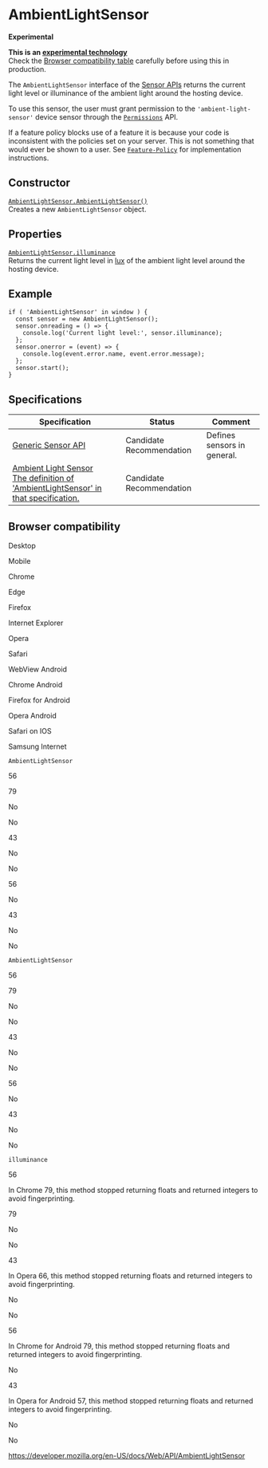 # AmbientLightSensor

**Experimental**

**This is an [experimental technology](https://developer.mozilla.org/en-US/docs/MDN/Guidelines/Conventions_definitions#experimental)**  
Check the [Browser compatibility table](#browser_compatibility) carefully before using this in production.

The `AmbientLightSensor` interface of the [Sensor APIs](sensor_apis) returns the current light level or illuminance of the ambient light around the hosting device.

To use this sensor, the user must grant permission to the `'ambient-light-sensor'` device sensor through the [`Permissions`](permissions) API.

If a feature policy blocks use of a feature it is because your code is inconsistent with the policies set on your server. This is not something that would ever be shown to a user. See [`Feature-Policy`](https://developer.mozilla.org/en-US/docs/Web/HTTP/Headers/Feature-Policy) for implementation instructions.

## Constructor

[`AmbientLightSensor.AmbientLightSensor()`](ambientlightsensor/ambientlightsensor)  
Creates a new `AmbientLightSensor` object.

## Properties

[`AmbientLightSensor.illuminance`](ambientlightsensor/illuminance)  
Returns the current light level in [lux](https://en.wikipedia.org/wiki/Lux) of the ambient light level around the hosting device.

## Example

    if ( 'AmbientLightSensor' in window ) {
      const sensor = new AmbientLightSensor();
      sensor.onreading = () => {
        console.log('Current light level:', sensor.illuminance);
      };
      sensor.onerror = (event) => {
        console.log(event.error.name, event.error.message);
      };
      sensor.start();
    }

## Specifications

<table><thead><tr class="header"><th>Specification</th><th>Status</th><th>Comment</th></tr></thead><tbody><tr class="odd"><td><a href="https://www.w3.org/TR/generic-sensor/">Generic Sensor API</a></td><td><span class="spec-cr">Candidate Recommendation</span></td><td>Defines sensors in general.</td></tr><tr class="even"><td><a href="https://w3c.github.io/ambient-light/#ambient-light-sensor-interface">Ambient Light Sensor<br />
<span class="small">The definition of 'AmbientLightSensor' in that specification.</span></a></td><td><span class="spec-cr">Candidate Recommendation</span></td><td></td></tr></tbody></table>

## Browser compatibility

Desktop

Mobile

Chrome

Edge

Firefox

Internet Explorer

Opera

Safari

WebView Android

Chrome Android

Firefox for Android

Opera Android

Safari on IOS

Samsung Internet

`AmbientLightSensor`

56

79

No

No

43

No

No

56

No

43

No

No

`AmbientLightSensor`

56

79

No

No

43

No

No

56

No

43

No

No

`illuminance`

56

In Chrome 79, this method stopped returning floats and returned integers to avoid fingerprinting.

79

No

No

43

In Opera 66, this method stopped returning floats and returned integers to avoid fingerprinting.

No

No

56

In Chrome for Android 79, this method stopped returning floats and returned integers to avoid fingerprinting.

No

43

In Opera for Android 57, this method stopped returning floats and returned integers to avoid fingerprinting.

No

No

<a href="https://developer.mozilla.org/en-US/docs/Web/API/AmbientLightSensor" class="_attribution-link">https://developer.mozilla.org/en-US/docs/Web/API/AmbientLightSensor</a>
